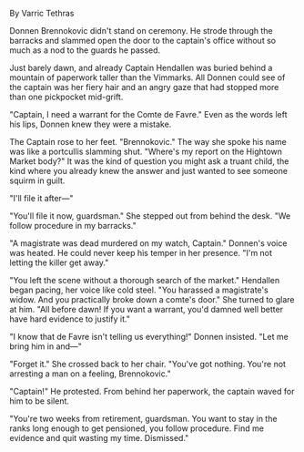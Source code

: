 By Varric Tethras

Donnen Brennokovic didn't stand on ceremony. He strode through the barracks and slammed open the door to the captain's office without so much as a nod to the guards he passed.

Just barely dawn, and already Captain Hendallen was buried behind a mountain of paperwork taller than the Vimmarks. All Donnen could see of the captain was her fiery hair and an angry gaze that had stopped more than one pickpocket mid-grift.

"Captain, I need a warrant for the Comte de Favre." Even as the words left his lips, Donnen knew they were a mistake.

The Captain rose to her feet. "Brennokovic." The way she spoke his name was like a portcullis slamming shut. "Where's my report on the Hightown Market body?" It was the kind of question you might ask a truant child, the kind where you already knew the answer and just wanted to see someone squirm in guilt.

"I'll file it after—"

"You'll file it now, guardsman." She stepped out from behind the desk. "We follow procedure in my barracks."

"A magistrate was dead murdered on my watch, Captain." Donnen's voice was heated. He could never keep his temper in her presence. "I'm not letting the killer get away."

"You left the scene without a thorough search of the market." Hendallen began pacing, her voice like cold steel. "You harassed a magistrate's widow. And you practically broke down a comte's door." She turned to glare at him. "All before dawn! If you want a warrant, you'd damned well better have hard evidence to justify it."

"I know that de Favre isn't telling us everything!" Donnen insisted. "Let me bring him in and—"

"Forget it." She crossed back to her chair. "You've got nothing. You're not arresting a man on a feeling, Brennokovic."

"Captain!" He protested. From behind her paperwork, the captain waved for him to be silent.

"You're two weeks from retirement, guardsman. You want to stay in the ranks long enough to get pensioned, you follow procedure. Find me evidence and quit wasting my time. Dismissed."
